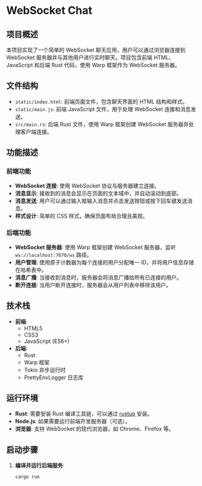 # WebSocket Chat

## 项目概述
本项目实现了一个简单的 WebSocket 聊天应用，用户可以通过浏览器连接到 WebSocket 服务器并与其他用户进行实时聊天。项目包含前端 HTML、JavaScript 和后端 Rust 代码，使用 Warp 框架作为 WebSocket 服务器。

## 文件结构
- `static/index.html`: 前端页面文件，包含聊天界面的 HTML 结构和样式。
- `static/main.js`: 前端 JavaScript 文件，用于处理 WebSocket 连接和消息发送。
- `src/main.rs`: 后端 Rust 文件，使用 Warp 框架创建 WebSocket 服务器并处理客户端连接。

## 功能描述

### 前端功能
- **WebSocket 连接**: 使用 WebSocket 协议与服务器建立连接。
- **消息显示**: 接收到的消息会显示在页面的文本域中，并自动滚动到底部。
- **消息发送**: 用户可以通过输入框输入消息并点击发送按钮或按下回车键发送消息。
- **样式设计**: 简单的 CSS 样式，确保页面布局合理且美观。

### 后端功能
- **WebSocket 服务器**: 使用 Warp 框架创建 WebSocket 服务器，监听 `ws://localhost:7070/ws` 路径。
- **用户管理**: 使用原子计数器为每个连接的用户分配唯一 ID，并将用户信息存储在哈希表中。
- **消息广播**: 当接收到消息时，服务器会将消息广播给所有已连接的用户。
- **断开连接**: 当用户断开连接时，服务器会从用户列表中移除该用户。

## 技术栈
- **前端**:
  - HTML5
  - CSS3
  - JavaScript (ES6+)
- **后端**:
  - Rust
  - Warp 框架
  - Tokio 异步运行时
  - PrettyEnvLogger 日志库

## 运行环境
- **Rust**: 需要安装 Rust 编译工具链，可以通过 [rustup](https://rustup.rs/) 安装。
- **Node.js**: 如果需要运行前端开发服务器（可选）。
- **浏览器**: 支持 WebSocket 的现代浏览器，如 Chrome、Firefox 等。

## 启动步骤
1. **编译并运行后端服务**:
   ```bash
   cargo run
